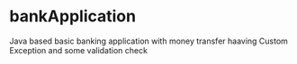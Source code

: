 # bankApplication
Java based basic banking application with money transfer haaving Custom Exception and some validation check

